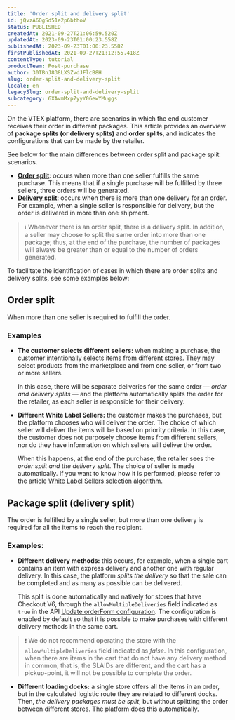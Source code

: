 ```yaml
---
title: 'Order split and delivery split'
id: jQvzA6QgSd51e2p6bthoV
status: PUBLISHED
createdAt: 2021-09-27T21:06:59.520Z
updatedAt: 2023-09-23T01:00:23.558Z
publishedAt: 2023-09-23T01:00:23.558Z
firstPublishedAt: 2021-09-27T21:12:55.418Z
contentType: tutorial
productTeam: Post-purchase
author: 30TBnJ838LXSZvdJFlcB8H
slug: order-split-and-delivery-split
locale: en
legacySlug: order-split-and-delivery-split
subcategory: 6XAvmMxp7yyY06ewYMuggs
---
```


On the VTEX platform, there are scenarios in which the end customer receives their order in different packages. This article provides an overview of **package splits (or delivery splits)** and **order splits**, and indicates the configurations that can be made by the retailer.

See below for the main differences between order split and package split scenarios.

* **[Order split](#order-split)**: occurs when more than one seller fulfills the same purchase. This means that if a single purchase will be fulfilled by three sellers, three orders will be generated.
* **[Delivery split](#package-split-delivery-split)**: occurs when there is more than one delivery for an order. For example, when a single seller is responsible for delivery, but the order is delivered in more than one shipment.

>ℹ️ Whenever there is an order split, there is a delivery split. In addition, a seller may choose to split the same order into more than one package; thus, at the end of the purchase, the number of packages will always be greater than or equal to the number of orders generated.

To facilitate the identification of cases in which there are order splits and delivery splits, see some examples below:

## Order split

When more than one seller is required to fulfill the order.

### Examples

* **The customer selects different sellers:** when making a purchase, the customer intentionally selects items from different stores. They may select products from the marketplace and from one seller, or from two or more sellers.

    In this case, there will be separate deliveries for the same order — _order and delivery splits_ — and the platform automatically splits the order for the retailer, as each seller is responsible for their delivery.

* **Different White Label Sellers:** the customer makes the purchases, but the platform chooses who will deliver the order. The choice of which seller will deliver the items will be based on priority criteria. In this case, the customer does not purposely choose items from different sellers, nor do they have information on which sellers will deliver the order.

    When this happens, at the end of the purchase, the retailer sees the _order split and the delivery split_. The choice of seller is made automatically. If you want to know how it is performed, please refer to the article [White Label Sellers selection algorithm](https://help.vtex.com/en/tutorial/algoritmo-de-selecao-de-white-label-sellers--3MemNQ4pKkWCpMdzI27AHa).

## Package split (delivery split)

The order is fulfilled by a single seller, but more than one delivery is required for all the items to reach the recipient.

### Examples:

* **Different delivery methods:** this occurs, for example, when a single cart contains an item with express delivery and another one with regular delivery. In this case, the platform _splits the delivery_ so that the sale can be completed and as many as possible can be delivered.

    This split is done automatically and natively for stores that have Checkout V6, through the `allowMultipleDeliveries` field indicated as `true` in the API [Update orderForm configuration](https://developers.vtex.com/docs/api-reference/checkout-api#post-/api/checkout/pvt/configuration/orderForm). The configuration is enabled by default so that it is possible to make purchases with different delivery methods in the same cart.

>❗ We do not recommend operating the store with the `allowMultipleDeliveries` field indicated as <i>false</i>. In this configuration, when there are items in the cart that do not have any delivery method in common, that is, the SLAIDs are different, and the cart has a pickup-point, it will not be possible to complete the order.

* **Different loading docks:** a single store offers all the items in an order, but in the calculated logistic route they are related to different docks. Then, _the delivery packages must be split_, but without splitting the order between different stores. The platform does this automatically.
